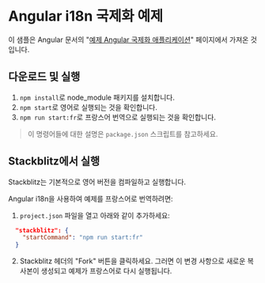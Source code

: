 # Angular i18n 국제화 예제

이 샘플은 Angular 문서의 "[예제 Angular 국제화 애플리케이션](https://angular.dev/guide/i18n/example)" 페이지에서 가져온 것입니다.

## 다운로드 및 실행

1. `npm install`로 node_module 패키지를 설치합니다.
2. `npm start`로 영어로 실행되는 것을 확인합니다.
3. `npm run start:fr`로 프랑스어 번역으로 실행되는 것을 확인합니다.

>이 명령어들에 대한 설명은 `package.json` 스크립트를 참고하세요.

## Stackblitz에서 실행

Stackblitz는 기본적으로 영어 버전을 컴파일하고 실행합니다.

Angular i18n을 사용하여 예제를 프랑스어로 번역하려면:

1. `project.json` 파일을 열고 아래와 같이 추가하세요:

```json
  "stackblitz": {
    "startCommand": "npm run start:fr"
  }
```

2. Stackblitz 헤더의 "Fork" 버튼을 클릭하세요. 그러면 이 변경 사항으로 새로운 복사본이 생성되고 예제가 프랑스어로 다시 실행됩니다.